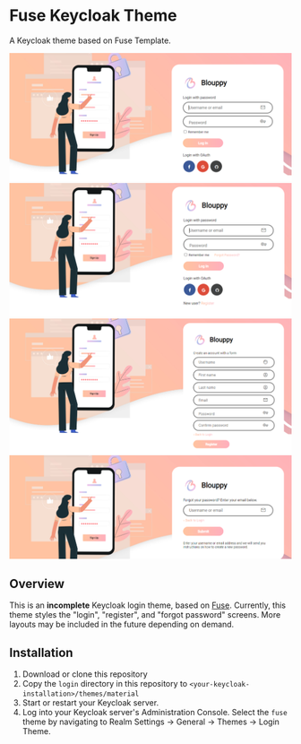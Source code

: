 # Fuse Keycloak Theme

A Keycloak theme based on Fuse Template.

<img src="./screenshots/simple.png">
<img src="./screenshots/complex.png">
<img src="./screenshots/register.png">
<img src="./screenshots/forgot-password.png">

## Overview
This is an **incomplete** Keycloak login theme, based on [Fuse](http://angular-material.fusetheme.com//).  Currently, this theme styles the "login", "register", and "forgot password" screens.  More layouts may be included in the future depending on demand.

## Installation

1. Download or clone this repository
2. Copy the `login` directory in this repository to `<your-keycloak-installation>/themes/material`
3. Start or restart your Keycloak server.
4. Log into your Keycloak server's Administration Console.  Select the `fuse` theme by navigating to Realm Settings → General → Themes → Login Theme.
